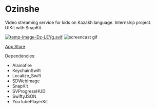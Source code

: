 # Ozinshe
Video streaming service for kids on Kazakh language.
Internship project. UIKit with SnapKit.

[![temp-Image-Dz-LEYg.avif](https://i.postimg.cc/bNq3ydGd/temp-Image-Dz-LEYg.avif)](https://postimg.cc/23X4Tk7f)
![screencast gif](https://github.com/AsetB/OzinsheDemo2/blob/main/ScreenRecording.gif "Screen")

[App Store](https://apps.apple.com/us/app/ozinshe/id1630335072)

Dependencies:
 - Alamofire
 - KeychainSwift
 - Localize_Swift
 - SDWebImage
 - SnapKit
 - SVProgressHUD
 - SwiftyJSON
 - YouTubePlayerKit
